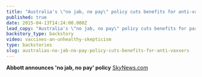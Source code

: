 ```yaml
---
title: "Australia's \"no jab, no pay\" policy cuts benefits for anti-vaxxers"
published: true
date: 2015-04-13T14:24:00.000Z
lead_copy: "Australia's \"no jab, no pay\" policy cuts benefits for parents who won't vaccinate. Watch for some context on the antivaxxer controversy. "
backstory_type: backstory
video: vaccines-an-unhealthy-skepticism
type: backstories
slug: australias-no-jab-no-pay-policy-cuts-benefits-for-anti-vaxxers
---
```


**Abbott announces 'no jab, no pay' policy**
[SkyNews.com](http://www.skynews.com.au/news/top-stories/2015/04/12/no-jabs--no-childcare-rebate-plan.html)


